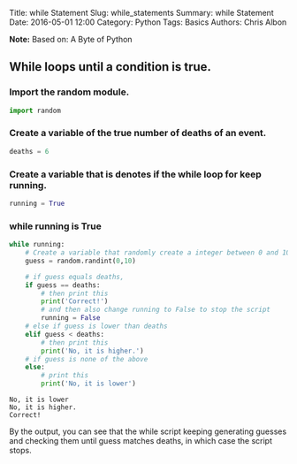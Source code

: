 Title: while Statement
Slug: while_statements
Summary: while Statement
Date: 2016-05-01 12:00
Category: Python
Tags: Basics
Authors: Chris Albon



**Note:** Based on: A Byte of Python

## While loops until a condition is true.

### Import the random module.


```python
import random
```

### Create a variable of the true number of deaths of an event.


```python
deaths = 6
```

### Create a variable that is denotes if the while loop for keep running.


```python
running = True
```

### while running is True


```python
while running:
    # Create a variable that randomly create a integer between 0 and 10.
    guess = random.randint(0,10)

    # if guess equals deaths,
    if guess == deaths:
        # then print this
        print('Correct!')
        # and then also change running to False to stop the script
        running = False
    # else if guess is lower than deaths
    elif guess < deaths:
        # then print this
        print('No, it is higher.')
    # if guess is none of the above
    else:
        # print this
        print('No, it is lower')
```

    No, it is lower
    No, it is higher.
    Correct!


By the output, you can see that the while script keeping generating guesses and checking them until guess matches deaths, in which case the script stops.
